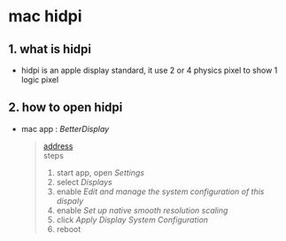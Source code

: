 # mac hidpi
## 1. what is hidpi
* hidpi is an apple display standard, it use 2 or 4 physics pixel to show 1 logic pixel

## 2. how to open hidpi
* mac app : *BetterDisplay*
    > [address](https://github.com/waydabber/BetterDisplay)  
    > steps  
    > 1. start app, open *Settings*  
    > 2. select *Displays*  
    > 3. enable *Edit and manage the system configuration of this dispaly*  
    > 4. enable *Set up native smooth resolution scaling*  
    > 5. click *Apply Display System Configuration*  
    > 6. reboot

